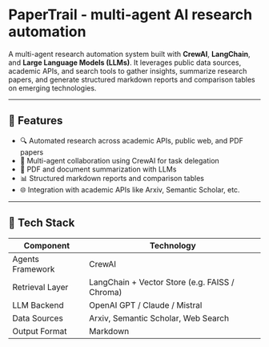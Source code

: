 # PaperTrail - multi-agent AI research automation

A multi-agent research automation system built with **CrewAI**, **LangChain**, and **Large Language Models (LLMs)**. It leverages public data sources, academic APIs, and search tools to gather insights, summarize research papers, and generate structured markdown reports and comparison tables on emerging technologies.

---

## 🚀 Features

- 🔍 Automated research across academic APIs, public web, and PDF papers
- 🧠 Multi-agent collaboration using CrewAI for task delegation
- 📄 PDF and document summarization with LLMs
- 📊 Structured markdown reports and comparison tables
- 🌐 Integration with academic APIs like Arxiv, Semantic Scholar, etc.

---

## 🧰 Tech Stack

| Component         | Technology                     |
|------------------|---------------------------------|
| Agents Framework | CrewAI                          |
| Retrieval Layer  | LangChain + Vector Store (e.g. FAISS / Chroma) |
| LLM Backend      | OpenAI GPT / Claude / Mistral   |
| Data Sources     | Arxiv, Semantic Scholar, Web Search |
| Output Format    | Markdown                        |  